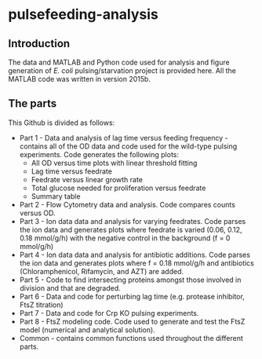 # pulsefeeding-analysis

## Introduction
The data and MATLAB and Python code used for analysis and figure generation of *E. coli* pulsing/starvation project is provided here. All the MATLAB code was written in version 2015b.

## The parts
This Github is divided as follows:
* Part 1 - Data and analysis of lag time versus feeding frequency - contains all of the OD data and code used for the wild-type pulsing experiments. Code generates the following plots:
  * All OD versus time plots with linear threshold fitting 
  * Lag time versus feedrate
  * Feedrate versus linear growth rate
  * Total glucose needed for proliferation versus feedrate
  * Summary table
* Part 2 - Flow Cytometry data and analysis. Code compares counts versus OD.
* Part 3 - Ion data data and analysis for varying feedrates. Code parses the ion data and generates plots where feedrate is varied (0.06, 0.12, 0.18 mmol/g/h) with the negative control in the background (f = 0 mmol/g/h)
* Part 4 - Ion data data and analysis for antibiotic additions. Code parses the ion data and generates plots where f = 0.18 mmol/g/h and antibiotics (Chloramphenicol, Rifamycin, and AZT) are added.
* Part 5 - Code to find intersecting proteins amongst those involved in division and that are degraded.
* Part 6 - Data and code for perturbing lag time (e.g. protease inhibitor, FtsZ titration)
* Part 7 - Data and code for Crp KO pulsing experiments.
* Part 8 - FtsZ modeling code. Code used to generate and test the FtsZ model (numerical and analytical solution).
* Common - contains common functions used throughout the different parts.
